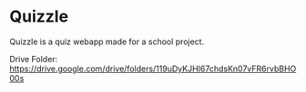 # Quizzle
Quizzle is a quiz webapp made for a school project.

Drive Folder:
https://drive.google.com/drive/folders/119uDyKJHI67chdsKn07vFR6rvbBHO00s
